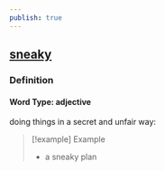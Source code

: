 ```yaml
---
publish: true
---
```


## [sneaky](https://dictionary.cambridge.org/dictionary/english/sneaky)

### Definition
#### Word Type: adjective
doing things in a secret and unfair way:

>[!example] Example
> - a sneaky plan
